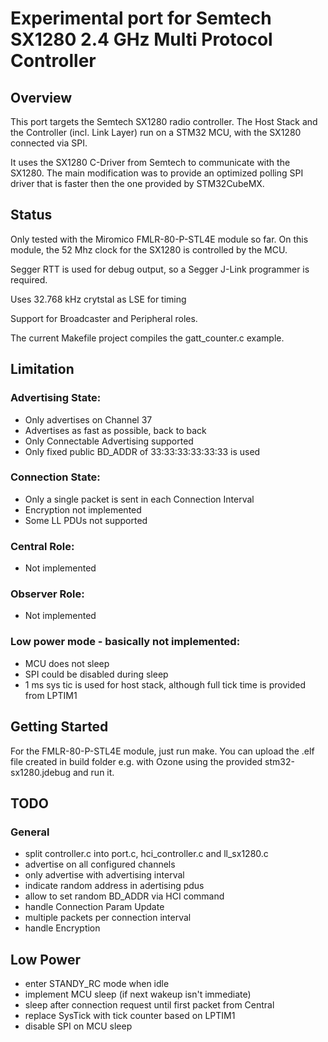 # Experimental port for Semtech SX1280 2.4 GHz Multi Protocol Controller

## Overview

This port targets the Semtech SX1280 radio controller. The Host Stack and the Controller (incl. Link Layer) run on a STM32 MCU, with the SX1280 connected via SPI.

It uses the SX1280 C-Driver from Semtech to communicate with the SX1280. The main modification was to provide an optimized polling SPI driver that is faster then the one provided by STM32CubeMX.

## Status

Only tested with the Miromico FMLR-80-P-STL4E module so far. On this module, the 52 Mhz clock for the SX1280 is controlled by the MCU.

Segger RTT is used for debug output, so a Segger J-Link programmer is required.

Uses 32.768 kHz crytstal as LSE for timing

Support for Broadcaster and Peripheral roles.

The current Makefile project compiles the gatt_counter.c example.

## Limitation

### Advertising State:
- Only advertises on Channel 37
- Advertises as fast as possible, back to back
- Only Connectable Advertising supported
- Only fixed public BD_ADDR of 33:33:33:33:33:33 is used

### Connection State:
- Only a single packet is sent in each Connection Interval
- Encryption not implemented
- Some LL PDUs not supported

### Central Role:
- Not implemented

### Observer Role:
- Not implemented

### Low power mode - basically not implemented:
- MCU does not sleep
- SPI could be disabled during sleep
- 1 ms sys tic is used for host stack, although full tick time is provided from LPTIM1

## Getting Started

For the FMLR-80-P-STL4E module, just run make. You can upload the .elf file created in build folder e.g. with Ozone using the provided stm32-sx1280.jdebug and run it.


## TODO

### General
- split controller.c into port.c, hci_controller.c and ll_sx1280.c
- advertise on all configured channels
- only advertise with advertising interval
- indicate random address in adertising pdus
- allow to set random BD_ADDR via HCI command
- handle Connection Param Update
- multiple packets per connection interval
- handle Encryption

## Low Power
- enter STANDY_RC mode when idle
- implement MCU sleep (if next wakeup isn't immediate)
- sleep after connection request until first packet from Central
- replace SysTick with tick counter based on LPTIM1
- disable SPI on MCU sleep

